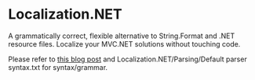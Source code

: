 Localization.NET
===============

A grammatically correct, flexible alternative to String.Format and .NET resource files. 
Localize your MVC.NET solutions without touching code.


Please refer to [this blog post](http://kuhnel.wordpress.com/2012/03/11/an-101-on-the-localization-framework-in-umbraco-5/) and Localization.NET/Parsing/Default parser syntax.txt for syntax/grammar.